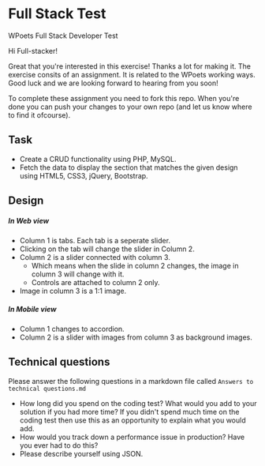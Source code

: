 # Full Stack Test
WPoets Full Stack Developer Test

Hi Full-stacker!

Great that you're interested in this exercise! Thanks a lot for making it. The exercise consits of an assignment. It is related to the WPoets working ways. Good luck and we are looking forward to hearing from you soon!

To complete these assignment you need to fork this repo. When you're done you can push your changes to your own repo (and let us know where to find it ofcourse).

<h2>Task</h2>
<ul>
  <li>Create a CRUD functionality using PHP, MySQL.</li>
	<li>Fetch the data to display the section that matches the given design using HTML5, CSS3, jQuery, Bootstrap.</li>
</ul>

<h2>Design</h2>

<h5>In Web view</h5>
<ul>
  <li>Column 1 is tabs. Each tab is a seperate slider.</li>
	<li>Clicking on the tab will change the slider in Column 2.</li>
	<li>
		Column 2 is a slider connected with column 3.
		<ul>
			<li>Which means when the slide in column 2 changes, the image in column 3 will change with it.</li>
			<li>Controls are attached to column 2 only.</li>
		</ul>
	</li>
	<li>Image in column 3 is a 1:1 image.</li>
</ul>

<h5>In Mobile view</h5>
<ul>
  <li>Column 1 changes to accordion.</li>
	<li>Column 2 is a slider with images from column 3 as background images.</li>
</ul>

<h2>Technical questions</h2>

Please answer the following questions in a markdown file called <code>Answers to technical questions.md</code>
<ul>
  <li>How long did you spend on the coding test? What would you add to your solution if you had more time? If you didn't spend much time on the coding test then use this as an opportunity to explain what you would add.</li>
	<li>How would you track down a performance issue in production? Have you ever had to do this?</li>
	<li>Please describe yourself using JSON.</li>
</ul>
